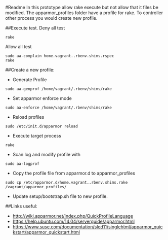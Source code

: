 #Readme
In this prototype allow rake execute but not allow that it files be modified.
The apparmor_profiles folder have a profile for rake. To controller other process you would create new profile.

##Execute test.
Deny all test
```
rake
```
Allow all test
```
sudo aa-complain home.vagrant..rbenv.shims.rspec
rake
```

##Create a new profile:
- Generate Profile
```
sudo aa-genprof /home/vagrant/.rbenv/shims/rake
```
- Set apparmor enforce mode
```
sudo aa-enforce /home/vagrant/.rbenv/shims/rake
```
- Reload profiles
```
sudo /etc/init.d/apparmor reload
```
- Execute target process
```
rake
```
- Scan log and modify profile with
```
sudo aa-logprof
```
- Copy the profile file from apparmor.d to apparmor_profiles
```
sudo cp /etc/apparmor.d/home.vagrant..rbenv.shims.rake /vagrant/apparmor_profiles/
```
- Update setup/bootstrap.sh file to new profile.

##Links useful:
- http://wiki.apparmor.net/index.php/QuickProfileLanguage
- https://help.ubuntu.com/14.04/serverguide/apparmor.html
- https://www.suse.com/documentation/sled11/singlehtml/apparmor_quickstart/apparmor_quickstart.html